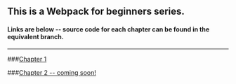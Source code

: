 ## This is a Webpack for beginners series.

#### Links are below -- source code for each chapter can be found in the equivalent branch.
____
###[Chapter 1](https://medium.com/@wesharehoodies/easy-guide-for-webpack-2-0-from-scratch-fe508a3ce44e)

###[Chapter 2 -- coming soon!](!)

